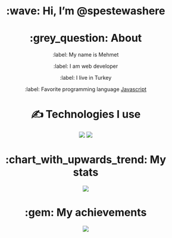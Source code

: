 <div align="center">
<h1> :wave: Hi, I’m @spestewashere </h1>
  
<h1> :grey_question: About </h1>
  <p> :label: My name is Mehmet </p>
  <p> :label: I am web developer </p>
  <p> :label: I live in Turkey </p>
  <p> :label: Favorite programming language <a href="https://tr.wikipedia.org/wiki/JavaScript"> Javascript </a> </p>


<h1> ✍ Technologies I use </h1>

<img src="https://skillicons.dev/icons?i=js,ts,cs,react,nodejs,mongodb,html,css,vscode,atom,discord&theme=dark" />
<img src="https://lanyard-profile-readme.vercel.app/api/1070795507082985524?hideDiscrim=true" />

<h1> :chart_with_upwards_trend: My stats </h1>
<img src="https://github-readme-stats.vercel.app/api?username=Spestez&show_icons=true&theme=dark" />

<h1> :gem: My achievements </h1>
<img src="https://github-profile-trophy.vercel.app/?username=Spestez&theme=onedark" />
